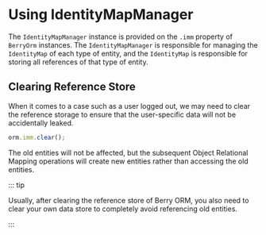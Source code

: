 # Using IdentityMapManager

The `IdentityMapManager` instance is provided on the `.imm` property of `BerryOrm` instances. The `IdentityMapManager` is responsible for managing the `IdentityMap` of each type of entity, and the `IdentityMap` is responsible for storing all references of that type of entity.

## Clearing Reference Store

When it comes to a case such as a user logged out, we may need to clear the reference storage to ensure that the user-specific data will not be accidentally leaked.

```ts
orm.imm.clear();
```

The old entities will not be affected, but the subsequent Object Relational Mapping operations will create new entities rather than accessing the old entities.

::: tip

Usually, after clearing the reference store of Berry ORM, you also need to clear your own data store to completely avoid referencing old entities.

:::
